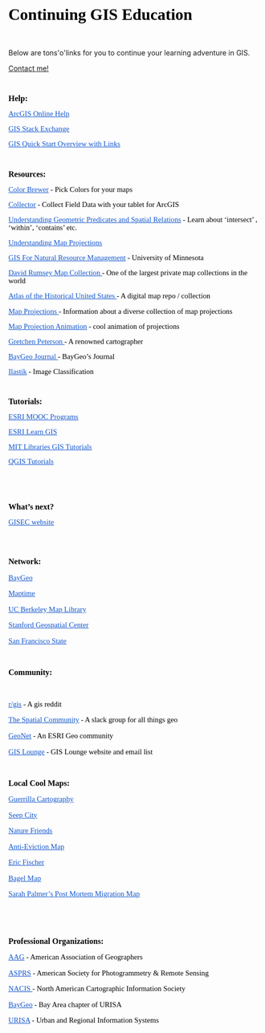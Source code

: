 <!DOCTYPE HTML PUBLIC "-//W3C//DTD HTML 4.0 Transitional//EN">
<html>
<head>


</head>
<body lang="en-US" dir="ltr">
<p style="margin-bottom: 0in; line-height: 115%"><font color="#000000"><font face="ArialMT, serif"><font size="6" style="font-size: 24pt"><b><h1>Continuing
  GIS Education</h1></b></font></font></font></p>
<p style="margin-bottom: 0in; font-weight: normal; line-height: 115%">
<br/>
<p> Below are tons'o'links for you to continue your learning adventure in GIS. 
</p>
  <a href="mailto:adewade@gmail.com?Subject=Continuing%GIS">Contact me!</a>
<p style="margin-bottom: 0in; font-weight: normal; line-height: 115%">
<br/>

</p>
<p style="margin-bottom: 0in; line-height: 115%"><font color="#000000"><font face="ArialMT, serif"><font size="3" style="font-size: 12pt"><b>Help:</b></font></font></font></p>
<p style="margin-bottom: 0in; line-height: 115%"><a href="https://doc.arcgis.com/en/arcgis-online/"><font color="#1155cc"><font face="ArialMT, serif"><font size="2" style="font-size: 11pt"><u><span style="font-weight: normal">ArcGIS
Online Help</span></u></font></font></font></a></p>
<p style="margin-bottom: 0in; line-height: 115%"><a href="https://gis.stackexchange.com/"><font color="#1155cc"><font face="ArialMT, serif"><font size="2" style="font-size: 11pt"><u><span style="font-weight: normal">GIS
Stack Exchange </span></u></font></font></font></a>
</p>
<p style="margin-bottom: 0in; line-height: 115%"><a href="https://docs.google.com/document/d/1_28znGm_FA7SpbiMWWesGAi7b-0qta3m1Ak4F7hPG0c/edit#"><font color="#1155cc"><font face="ArialMT, serif"><font size="2" style="font-size: 11pt"><u><span style="font-weight: normal">GIS
Quick Start Overview with Links </span></u></font></font></font></a>
</p>
<p style="margin-bottom: 0in; font-weight: normal; line-height: 115%">
<br/>

</p>
<p style="margin-bottom: 0in; line-height: 115%"><font color="#000000"><font face="ArialMT, serif"><font size="3" style="font-size: 12pt"><b>Resources:</b></font></font></font></p>
<p style="margin-bottom: 0in; line-height: 115%"><a href="http://colorbrewer2.org/#type=sequential&amp;scheme=BuGn&amp;n=3"><font color="#1155cc"><font face="ArialMT, serif"><font size="2" style="font-size: 11pt"><u><span style="font-weight: normal">Color
Brewer</span></u></font></font></font></a><font color="#000000"><font face="ArialMT, serif"><font size="2" style="font-size: 11pt"><span style="font-weight: normal">
- Pick Colors for your maps </span></font></font></font>
</p>
<p style="margin-bottom: 0in; line-height: 115%"><a href="http://doc.arcgis.com/en/collector/"><font color="#1155cc"><font face="ArialMT, serif"><font size="2" style="font-size: 11pt"><u><span style="font-weight: normal">Collector</span></u></font></font></font></a><font color="#000000"><font face="ArialMT, serif"><font size="2" style="font-size: 11pt"><span style="font-weight: normal">
- Collect Field Data with your tablet for ArcGIS </span></font></font></font>
</p>
<p style="margin-bottom: 0in; line-height: 115%"><a href="http://edndoc.esri.com/arcsde/9.0/general_topics/understand_spatial_relations.htm"><font color="#1155cc"><font face="ArialMT, serif"><font size="2" style="font-size: 11pt"><u><span style="font-weight: normal">Understanding
Geometric Predicates and Spatial Relations</span></u></font></font></font></a><font color="#000000"><font face="ArialMT, serif"><font size="2" style="font-size: 11pt"><span style="font-weight: normal">
- Learn about ‘intersect’ , ‘within’, ‘contains’ etc. </span></font></font></font>
</p>
<p style="margin-bottom: 0in; line-height: 115%"><a href="http://www.icsm.gov.au/mapping/images/Understanding_Map_Projections.pdf"><font color="#1155cc"><font face="ArialMT, serif"><font size="2" style="font-size: 11pt"><u><span style="font-weight: normal">Understanding
Map Projections </span></u></font></font></font></a>
</p>
<p style="margin-bottom: 0in; line-height: 115%"><a href="https://giscourses.cfans.umn.edu/labpage-fnrm5131"><font color="#1155cc"><font face="ArialMT, serif"><font size="2" style="font-size: 11pt"><u><span style="font-weight: normal">GIS
For Natural Resource Management</span></u></font></font></font></a><font color="#000000"><font face="ArialMT, serif"><font size="2" style="font-size: 11pt"><span style="font-weight: normal">
- University of Minnesota </span></font></font></font>
</p>
<p style="margin-bottom: 0in; line-height: 115%"><a href="https://www.davidrumsey.com/home"><font color="#1155cc"><font face="ArialMT, serif"><font size="2" style="font-size: 11pt"><u><span style="font-weight: normal">David
Rumsey Map Collection </span></u></font></font></font></a><font color="#000000"><font face="ArialMT, serif"><font size="2" style="font-size: 11pt"><span style="font-weight: normal">-
One of the largest private map collections in the world</span></font></font></font></p>
<p style="margin-bottom: 0in; line-height: 115%"><a href="http://dsl.richmond.edu/historicalatlas/"><font color="#1155cc"><font face="ArialMT, serif"><font size="2" style="font-size: 11pt"><u><span style="font-weight: normal">Atlas
of the Historical United States </span></u></font></font></font></a><font color="#000000"><font face="ArialMT, serif"><font size="2" style="font-size: 11pt"><span style="font-weight: normal">-
A digital map repo / collection</span></font></font></font></p>
<p style="margin-bottom: 0in; line-height: 115%"><a href="http://www.progonos.com/furuti/index.html"><font color="#1155cc"><font face="ArialMT, serif"><font size="2" style="font-size: 11pt"><u><span style="font-weight: normal">Map
Projections </span></u></font></font></font></a><font color="#000000"><font face="ArialMT, serif"><font size="2" style="font-size: 11pt"><span style="font-weight: normal">-
Information about a diverse collection of map projections </span></font></font></font>
</p>
<p style="margin-bottom: 0in; line-height: 115%"><a href="https://www.jasondavies.com/maps/transition/"><font color="#1155cc"><font face="ArialMT, serif"><font size="2" style="font-size: 11pt"><u><span style="font-weight: normal">Map
Projection Animation</span></u></font></font></font></a><font color="#000000"><font face="ArialMT, serif"><font size="2" style="font-size: 11pt"><span style="font-weight: normal">
- cool animation of projections</span></font></font></font></p>
<p style="margin-bottom: 0in; line-height: 115%"><a href="http://www.gretchenpeterson.com/"><font color="#1155cc"><font face="ArialMT, serif"><font size="2" style="font-size: 11pt"><u><span style="font-weight: normal">Gretchen
Peterson </span></u></font></font></font></a><font color="#000000"><font face="ArialMT, serif"><font size="2" style="font-size: 11pt"><span style="font-weight: normal">-
A renowned cartographer</span></font></font></font></p>
<p style="margin-bottom: 0in; line-height: 115%"><a href="http://journal.baygeo.org/"><font color="#1155cc"><font face="ArialMT, serif"><font size="2" style="font-size: 11pt"><u><span style="font-weight: normal">BayGeo
Journal </span></u></font></font></font></a><font color="#000000"><font face="ArialMT, serif"><font size="2" style="font-size: 11pt"><span style="font-weight: normal">-
BayGeo’s Journal</span></font></font></font></p>
<p style="margin-bottom: 0in; line-height: 115%"><a href="http://ilastik.org/"><font color="#1155cc"><font face="ArialMT, serif"><font size="2" style="font-size: 11pt"><u><span style="font-weight: normal">Ilastik</span></u></font></font></font></a><font color="#000000"><font face="ArialMT, serif"><font size="2" style="font-size: 11pt"><span style="font-weight: normal">
- Image Classification</span></font></font></font></p>
<p style="margin-bottom: 0in; font-weight: normal; line-height: 115%">
<br/>

</p>
<p style="margin-bottom: 0in; line-height: 115%"><font color="#000000"><font face="ArialMT, serif"><font size="3" style="font-size: 12pt"><b>Tutorials:</b></font></font></font></p>
<p style="margin-bottom: 0in; line-height: 115%"><a href="https://www.esri.com/training/"><font color="#1155cc"><font face="ArialMT, serif"><font size="2" style="font-size: 11pt"><u><span style="font-weight: normal">ESRI
MOOC Programs </span></u></font></font></font></a>
</p>
<p style="margin-bottom: 0in; line-height: 115%"><a href="https://learn.arcgis.com/en/"><font color="#1155cc"><font face="ArialMT, serif"><font size="2" style="font-size: 11pt"><u><span style="font-weight: normal">ESRI
Learn GIS</span></u></font></font></font></a></p>
<p style="margin-bottom: 0in; font-weight: normal; line-height: 115%">
<p style="margin-bottom: 0in; line-height: 115%"><a href="https://libguides.mit.edu/c.php?g=176295&p=1161396"><font color="#1155cc"><font face="ArialMT, serif"><font size="2" style="font-size: 11pt"><u><span style="font-weight: normal">MIT Libraries GIS Tutorials</span></u></font></font></font></a><font color="#000000"><font face="ArialMT, serif"><font size="2" style="font-size: 11pt"><span style="font-weight: normal">
<p style="margin-bottom: 0in; line-height: 100%"><a href="http://www.qgistutorials.com/"><font color="#1155cc"><font face="ArialMT, serif"><font size="2" style="font-size: 11pt"><u><span style="font-weight: normal">QGIS
Tutorials</span></u></font></font></font></a></p>
<p style="margin-bottom: 0in; font-weight: normal; line-height: 100%">
<br/>

</p>
<p style="margin-bottom: 0in; font-weight: normal; line-height: 115%">
<br/>

</p>
<p style="margin-bottom: 0in; line-height: 115%"><font color="#000000"><font face="ArialMT, serif"><font size="3" style="font-size: 12pt"><b>What’s
next? </b></font></font></font>
</p>
<p style="margin-bottom: 0in; line-height: 100%"><a href="http://ccsfgis.org/"><font color="#1155cc"><font face="ArialMT, serif"><font size="2" style="font-size: 11pt"><u><span style="font-weight: normal">GISEC
website</span></u></font></font></font></a></p>

<br/>

</p>
<p style="margin-bottom: 0in; font-weight: normal; line-height: 115%">
<br/>

</p>
<p style="margin-bottom: 0in; line-height: 115%"><font color="#000000"><font face="ArialMT, serif"><font size="3" style="font-size: 12pt"><b>Network:</b></font></font></font></p>
<p style="margin-bottom: 0in; line-height: 115%"><a href="https://www.meetup.com/baygeo/"><font color="#1155cc"><font face="ArialMT, serif"><font size="2" style="font-size: 11pt"><u><span style="font-weight: normal">BayGeo</span></u></font></font></font></a></p>
<p style="margin-bottom: 0in; line-height: 115%"><a href="https://www.meetup.com/Maptime-SF/"><font color="#1155cc"><font face="ArialMT, serif"><font size="2" style="font-size: 11pt"><u><span style="font-weight: normal">Maptime</span></u></font></font></font></a></p>
<p style="margin-bottom: 0in; line-height: 115%"><a href="http://www.lib.berkeley.edu/libraries/earth-sciences-library"><font color="#1155cc"><font face="ArialMT, serif"><font size="2" style="font-size: 11pt"><u><span style="font-weight: normal">UC
Berkeley Map Library</span></u></font></font></font></a></p>
<p style="margin-bottom: 0in; line-height: 115%"><a href="https://library.stanford.edu/research/stanford-geospatial-center"><font color="#1155cc"><font face="ArialMT, serif"><font size="2" style="font-size: 11pt"><u><span style="font-weight: normal">Stanford
Geospatial Center </span></u></font></font></font></a>
</p>
<p style="margin-bottom: 0in; line-height: 115%"><a href="https://gis.sfsu.edu/"><font color="#1155cc"><font face="ArialMT, serif"><font size="2" style="font-size: 11pt"><u><span style="font-weight: normal">San
Francisco State</span></u></font></font></font></a></p>
<p style="margin-bottom: 0in; font-weight: normal; line-height: 115%">
<br/>

</p>
<p style="margin-bottom: 0in; line-height: 115%"><font color="#000000"><font face="ArialMT, serif"><font size="3" style="font-size: 12pt"><b>Community:</b></font></font></font></p>
<p style="margin-bottom: 0in; font-weight: normal; line-height: 115%">
<br/>

</p>
<p style="margin-bottom: 0in; line-height: 115%"><a href="https://www.reddit.com/r/gis/"><font color="#1155cc"><font face="ArialMT, serif"><font size="2" style="font-size: 11pt"><u><span style="font-weight: normal">r/gis</span></u></font></font></font></a><font color="#000000"><font face="ArialMT, serif"><font size="2" style="font-size: 11pt"><span style="font-weight: normal">
- A gis reddit</span></font></font></font></p>
<p style="margin-bottom: 0in; line-height: 115%"><a href="http://thespatialcommunity.org/"><font color="#1155cc"><font face="ArialMT, serif"><font size="2" style="font-size: 11pt"><u><span style="font-weight: normal">The
Spatial Community</span></u></font></font></font></a><font color="#000000"><font face="ArialMT, serif"><font size="2" style="font-size: 11pt"><span style="font-weight: normal">
- A slack group for all things geo</span></font></font></font></p>
<p style="margin-bottom: 0in; line-height: 115%"><a href="https://community.esri.com/"><font color="#1155cc"><font face="ArialMT, serif"><font size="2" style="font-size: 11pt"><u><span style="font-weight: normal">GeoNet</span></u></font></font></font></a><font color="#000000"><font face="ArialMT, serif"><font size="2" style="font-size: 11pt"><span style="font-weight: normal">
- An ESRI Geo community</span></font></font></font></p>
<p style="margin-bottom: 0in; line-height: 115%"><a href="https://www.gislounge.com/"><font color="#1155cc"><font face="ArialMT, serif"><font size="2" style="font-size: 11pt"><u><span style="font-weight: normal">GIS
Lounge</span></u></font></font></font></a><font color="#000000"><font face="ArialMT, serif"><font size="2" style="font-size: 11pt"><span style="font-weight: normal">
- GIS Lounge website and email list</span></font></font></font></p>
<p style="margin-bottom: 0in; font-weight: normal; line-height: 115%">
<br/>

</p>
<p style="margin-bottom: 0in; line-height: 115%"><font color="#000000"><font face="ArialMT, serif"><font size="3" style="font-size: 12pt"><b>Local
Cool Maps:</b></font></font></font></p>
<p style="margin-bottom: 0in; line-height: 115%"><a href="http://www.guerrillacartography.org/"><font color="#1155cc"><font face="ArialMT, serif"><font size="2" style="font-size: 11pt"><u><span style="font-weight: normal">Guerrilla
Cartography </span></u></font></font></font></a>
</p>
<p style="margin-bottom: 0in; line-height: 115%"><a href="http://seepcity.org/"><font color="#1155cc"><font face="ArialMT, serif"><font size="2" style="font-size: 11pt"><u><span style="font-weight: normal">Seep
City </span></u></font></font></font></a>
</p>
<p style="margin-bottom: 0in; line-height: 115%"><a href="http://natureinthecity.org/map"><font color="#1155cc"><font face="ArialMT, serif"><font size="2" style="font-size: 11pt"><u><span style="font-weight: normal">Nature
Friends</span></u></font></font></font></a></p>
<p style="margin-bottom: 0in; line-height: 115%"><a href="https://www.antievictionmap.com/"><font color="#1155cc"><font face="ArialMT, serif"><font size="2" style="font-size: 11pt"><u><span style="font-weight: normal">Anti-Eviction
Map</span></u></font></font></font></a></p>
<p style="margin-bottom: 0in; line-height: 115%"><a href="http://blog.flickr.net/en/2015/05/14/eric-fischers-marvelous-maps/"><font color="#1155cc"><font face="ArialMT, serif"><font size="2" style="font-size: 11pt"><u><span style="font-weight: normal">Eric
Fischer</span></u></font></font></font></a></p>
<p style="margin-bottom: 0in; line-height: 115%"><a href="https://geodesicdome.github.io/bagels/"><font color="#1155cc"><font face="ArialMT, serif"><font size="2" style="font-size: 11pt"><u><span style="font-weight: normal">Bagel
Map</span></u></font></font></font></a></p>
<p style="margin-bottom: 0in; line-height: 115%"><a href="https://static1.squarespace.com/static/553d4e60e4b0bd2bbd3f2516/t/58102d2a59cc68e529b7a3cc/1477455155590/Postmortem+Migration.pdf"><font color="#1155cc"><font face="ArialMT, serif"><font size="2" style="font-size: 11pt"><u><span style="font-weight: normal">Sarah
Palmer’s Post Mortem Migration Map</span></u></font></font></font></a></p>
<p style="margin-bottom: 0in; font-weight: normal; line-height: 115%">
<br/>

</p>
<p style="margin-bottom: 0in; font-weight: normal; line-height: 115%">
<br/>

</p>
<p style="margin-bottom: 0in; line-height: 115%"><font color="#000000"><font face="ArialMT, serif"><font size="3" style="font-size: 12pt"><b>Professional
Organizations:</b></font></font></font></p>
<p style="margin-bottom: 0in; line-height: 115%"><a href="http://www.aag.org/"><font color="#1155cc"><font face="ArialMT, serif"><font size="2" style="font-size: 11pt"><u><span style="font-weight: normal">AAG</span></u></font></font></font></a><font color="#000000"><font face="ArialMT, serif"><font size="2" style="font-size: 11pt"><span style="font-weight: normal">
- American Association of Geographers</span></font></font></font></p>
<p style="margin-bottom: 0in; line-height: 115%"><a href="http://www.asprs.org/"><font color="#1155cc"><font face="ArialMT, serif"><font size="2" style="font-size: 11pt"><u><span style="font-weight: normal">ASPRS</span></u></font></font></font></a><font color="#000000"><font face="ArialMT, serif"><font size="2" style="font-size: 11pt"><span style="font-weight: normal">
- American Society for Photogrammetry &amp; Remote Sensing </span></font></font></font>
</p>
<p style="margin-bottom: 0in; line-height: 115%"><a href="http://nacis.org/"><font color="#1155cc"><font face="ArialMT, serif"><font size="2" style="font-size: 11pt"><u><span style="font-weight: normal">NACIS
</span></u></font></font></font></a><font color="#000000"><font face="ArialMT, serif"><font size="2" style="font-size: 11pt"><span style="font-weight: normal">-
North American Cartographic Information Society </span></font></font></font>
</p>
<p style="margin-bottom: 0in; line-height: 115%"><a href="http://www.baygeo.org/"><font color="#1155cc"><font face="ArialMT, serif"><font size="2" style="font-size: 11pt"><u><span style="font-weight: normal">BayGeo</span></u></font></font></font></a><font color="#000000"><font face="ArialMT, serif"><font size="2" style="font-size: 11pt"><span style="font-weight: normal">
- Bay Area chapter of URISA </span></font></font></font>
</p>
<p style="margin-bottom: 0in; line-height: 115%"><a href="http://www.urisa.org/"><font color="#1155cc"><font face="ArialMT, serif"><font size="2" style="font-size: 11pt"><u><span style="font-weight: normal">URISA</span></u></font></font></font></a><font color="#000000"><font face="ArialMT, serif"><font size="2" style="font-size: 11pt"><span style="font-weight: normal">
- Urban and Regional Information Systems </span></font></font></font>
</p>
<p style="margin-bottom: 0in; font-weight: normal; line-height: 115%">
<br/>

</p>
<p style="margin-bottom: 0in; font-weight: normal; line-height: 115%">
<br/>

</p>
<p style="margin-bottom: 0in; line-height: 115%"><br/>

</p>
</body>
</html>
